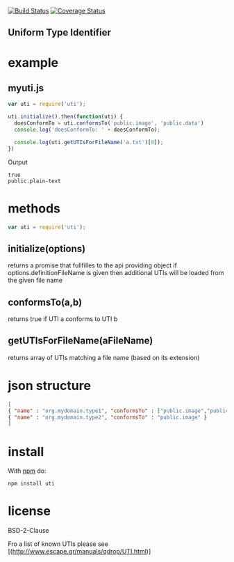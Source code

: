 
[![Build Status](https://secure.travis-ci.org/arlac77/uti.png)](http://travis-ci.org/arlac77/uti)
[![Coverage Status](https://coveralls.io/repos/arlac77/uti/badge.svg)](https://coveralls.io/r/arlac77/uti)

Uniform Type Identifier
-----------------------


# example

## myuti.js

```js
var uti = require('uti');

uti.initialize().then(function(uti) {
  doesConformTo = uti.conformsTo('public.image', 'public.data')
  console.log('doesConformTo: ' + doesConformTo);

  console.log(uti.getUTIsForFileName('a.txt')[0]);
})
```

Output

```
true
public.plain-text
```

# methods

```js
var uti = require('uti');
```

## initialize(options)
returns a promise that fullfilles to the api providing object
if options.definitionFileName is given then additional UTIs will be loaded from the given file name

## conformsTo(a,b)
returns true if UTI a conforms to UTI b

## getUTIsForFileName(aFileName)

returns array of UTIs matching a file name (based on its extension)

# json structure
```json
[
{ "name" : "org.mydomain.type1", "conformsTo" : ["public.image","public.xml"], "fileNameExtension": ".type1" },
{ "name" : "org.mydomain.type2", "conformsTo" : "public.image" }
]
```

# install

With [npm](http://npmjs.org) do:

```
npm install uti
```

# license

BSD-2-Clause

Fro a list of known UTIs please see [(http://www.escape.gr/manuals/qdrop/UTI.html)]
